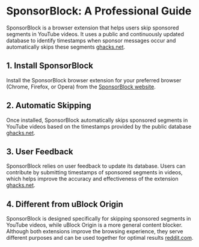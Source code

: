 # SponsorBlock: A Professional Guide

SponsorBlock is a browser extension that helps users skip sponsored segments in YouTube videos. It uses a public and continuously updated database to identify timestamps when sponsor messages occur and automatically skips these segments [ghacks.net](https://www.ghacks.net/2020/01/03/skip-sponsor-messages-in-youtube-videos-with-sponsorblock/).

## 1. Install SponsorBlock

Install the SponsorBlock browser extension for your preferred browser (Chrome, Firefox, or Opera) from the [SponsorBlock website](https://sponsor.ajay.app/).

## 2. Automatic Skipping

Once installed, SponsorBlock automatically skips sponsored segments in YouTube videos based on the timestamps provided by the public database [ghacks.net](https://www.ghacks.net/2020/01/03/skip-sponsor-messages-in-youtube-videos-with-sponsorblock/).

## 3. User Feedback

SponsorBlock relies on user feedback to update its database. Users can contribute by submitting timestamps of sponsored segments in videos, which helps improve the accuracy and effectiveness of the extension [ghacks.net](https://www.ghacks.net/2020/01/03/skip-sponsor-messages-in-youtube-videos-with-sponsorblock/).

## 4. Different from uBlock Origin

SponsorBlock is designed specifically for skipping sponsored segments in YouTube videos, while uBlock Origin is a more general content blocker. Although both extensions improve the browsing experience, they serve different purposes and can be used together for optimal results [reddit.com](https://www.reddit.com/r/uBlockOrigin/comments/mlehvv/sponsorblock_and_ublock_origin/).